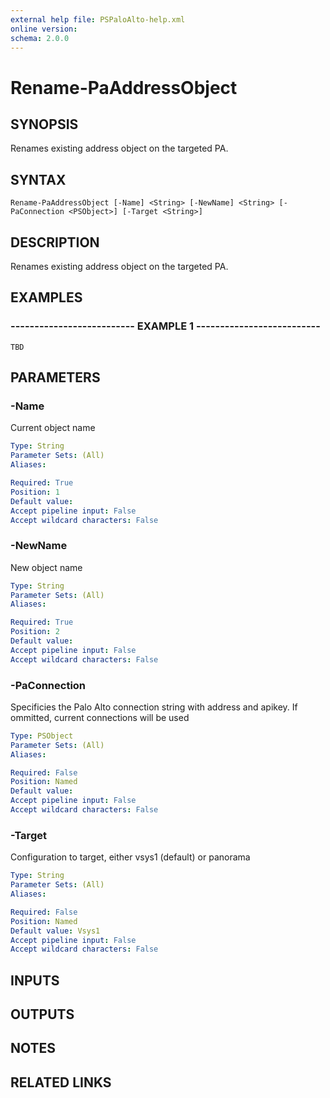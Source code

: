 ```yaml
---
external help file: PSPaloAlto-help.xml
online version: 
schema: 2.0.0
---
```


# Rename-PaAddressObject
## SYNOPSIS
Renames existing address object on the targeted PA.

## SYNTAX

```
Rename-PaAddressObject [-Name] <String> [-NewName] <String> [-PaConnection <PSObject>] [-Target <String>]
```

## DESCRIPTION
Renames existing address object on the targeted PA.

## EXAMPLES

### -------------------------- EXAMPLE 1 --------------------------
```
TBD
```

## PARAMETERS

### -Name
Current object name

```yaml
Type: String
Parameter Sets: (All)
Aliases: 

Required: True
Position: 1
Default value: 
Accept pipeline input: False
Accept wildcard characters: False
```

### -NewName
New object name

```yaml
Type: String
Parameter Sets: (All)
Aliases: 

Required: True
Position: 2
Default value: 
Accept pipeline input: False
Accept wildcard characters: False
```

### -PaConnection
Specificies the Palo Alto connection string with address and apikey.
If ommitted, current connections will be used

```yaml
Type: PSObject
Parameter Sets: (All)
Aliases: 

Required: False
Position: Named
Default value: 
Accept pipeline input: False
Accept wildcard characters: False
```

### -Target
Configuration to target, either vsys1 (default) or panorama

```yaml
Type: String
Parameter Sets: (All)
Aliases: 

Required: False
Position: Named
Default value: Vsys1
Accept pipeline input: False
Accept wildcard characters: False
```

## INPUTS

## OUTPUTS

## NOTES

## RELATED LINKS

